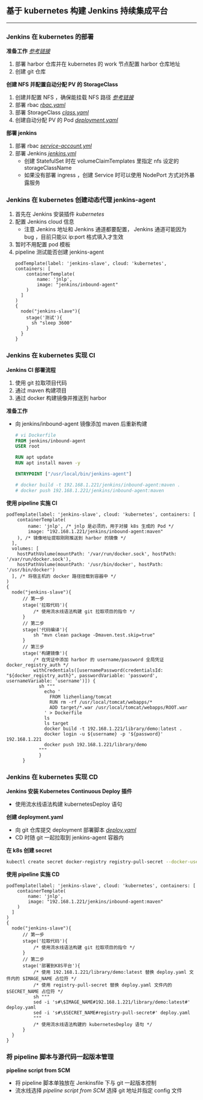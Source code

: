 ## 基于 kubernetes 构建 Jenkins 持续集成平台
---
### Jenkins 在 kubernetes 的部署
__准备工作__ _[参考链接](https://github.com/lcePolarBear/Docker_Basic_Config_Note/blob/master/Dcoekr%20%E5%AE%9E%E4%BE%8B/%E5%9F%BA%E4%BA%8E%20Docker%20%E6%9E%84%E5%BB%BA%20Jenkins%20CI%20%E5%B9%B3%E5%8F%B0.md)_
1. 部署 harbor 仓库并在 kubernetes 的 work 节点配置 harbor 仓库地址  
2. 创建 git 仓库

__创建 NFS 并配置自动分配 PV 的 StorageClass__
1. 创建并配置 NFS ，确保能挂载 NFS 路径 _[参考链接](https://github.com/lcePolarBear/Kubernetes_Basic_Config_Note/blob/master/%E4%BD%BF%E7%94%A8%E6%8C%87%E5%8D%97/Kubernetes%20%E5%AD%98%E5%82%A8.md)_
2. 部署 rbac _[rbac.yaml](https://github.com/lcePolarBear/Ops_Automation_Note/blob/master/Jenkins/nfs-client/rbac.yaml)_
3. 部署  StorageClass _[class.yaml](https://github.com/lcePolarBear/Ops_Automation_Note/blob/master/Jenkins/nfs-client/class.yaml)_
4. 创建自动分配 PV 的 Pod _[deployment.yaml](https://github.com/lcePolarBear/Ops_Automation_Note/blob/master/Jenkins/nfs-client/deployment.yaml)_

__部署 jenkins__
1. 部署 rbac _[service-account.yml](https://github.com/jenkinsci/kubernetes-plugin/blob/master/src/main/kubernetes/service-account.yml)_
2. 部署 Jenkins _[jenkins.yml](https://github.com/jenkinsci/kubernetes-plugin/blob/master/src/main/kubernetes/jenkins.yml)_
    - 创建 StatefulSet 时在 volumeClaimTemplates 里指定 nfs 设定的 storageClassName
    - 如果没有部署 ingress ，创建 Service 时可以使用 NodePort 方式对外暴露服务

### Jenkins 在 kubernetes 创建动态代理 jenkins-agent
1. 首先在 Jenkins 安装插件 _kubernetes_
2. 配置 Jenkins cloud 信息
    - 注意 Jenkins 地址和 Jenkins 通道都要配置， Jenkins 通道可能因为 bug ，目前只能以 ip:port 格式填入才生效
3. 暂时不用配置 pod 模板
4. pipeline 测试能否创建 jenkins-agent
    ```
    podTemplate(label: 'jenkins-slave', cloud: 'kubernetes', containers: [
        containerTemplate(
            name: 'jnlp', 
            image: "jenkins/inbound-agent"
        )
      ]
    )
    {
      node("jenkins-slave"){
        stage('测试'){
          sh "sleep 3600"
        }
      }
    }
    ```

### Jenkins 在 kubernetes 实现 CI
__Jenkins CI 部署流程__
1. 使用 git 拉取项目代码
2. 通过 maven 构建项目
3. 通过 docker 构建镜像并推送到 harbor

__准备工作__
- 向 jenkins/inbound-agent 镜像添加 maven 后重新构建
    ```Dockerfile
    # vi Dockerfile
    FROM jenkins/inbound-agent 
    USER root

    RUN apt update
    RUN apt install maven -y

    ENTRYPOINT ["/usr/local/bin/jenkins-agent"]

    # docker build -t 192.168.1.221/jenkins/inbound-agent:maven .
    # docker push 192.168.1.221/jenkins/inbound-agent:maven
    ```

__使用 pipeline 实施 CI__
```
podTemplate(label: 'jenkins-slave', cloud: 'kubernetes', containers: [
    containerTemplate(
        name: 'jnlp', /* jnlp 是必须的，用于对接 k8s 生成的 Pod */
        image: "192.168.1.221/jenkins/inbound-agent:maven"
    ), /* 镜像地址提取刚刚推送到 harbor 的镜像 */
  ],
  volumes: [
    hostPathVolume(mountPath: '/var/run/docker.sock', hostPath: '/var/run/docker.sock'),
    hostPathVolume(mountPath: '/usr/bin/docker', hostPath: '/usr/bin/docker')
  ], /* 将宿主机的 docker 路径挂载到容器中 */
) 
{
  node("jenkins-slave"){
      // 第一步
      stage('拉取代码'){
          /* 使用流水线语法构建 git 拉取项目的指令 */
      }
      // 第二步
      stage('代码编译'){
          sh "mvn clean package -Dmaven.test.skip=true"
      }
      // 第三步
      stage('构建镜像'){
          /* 在凭证中添加 harbor 的 username/password 全局凭证 docker_registry_auth */
          withCredentials([usernamePassword(credentialsId: "${docker_registry_auth}", passwordVariable: 'password', usernameVariable: 'username')]) {
            sh """
              echo '
                FROM lizhenliang/tomcat
                RUN rm -rf /usr/local/tomcat/webapps/*
                ADD target/*.war /usr/local/tomcat/webapps/ROOT.war
              ' > Dockerfile
              ls
              ls target
              docker build -t 192.168.1.221/library/demo:latest .
              docker login -u ${username} -p '${password}' 192.168.1.221
              docker push 192.168.1.221/library/demo
            """
            }
      }
```

### Jenkins 在 kubernetes 实现 CD
__Jenkins 安装 Kubernetes Continuous Deploy 插件__
- 使用流水线语法构建 kubernetesDeploy 语句

__创建 deployment.yaml__
- 向 git 仓库提交 deployment 部署脚本 _[deploy.yaml](https://github.com/lcePolarBear/Ops_Automation_Note/blob/master/Jenkins/CI/CD/deploy.yaml)_
- CD 时随 git 一起拉取到 jenkins-agent 容器内

__在 k8s 创建 secret__
```bash
kubectl create secret docker-registry registry-pull-secret --docker-username=user --docker-password=password --docker-server=192.168.1.221
```

__使用 pipeline 实施 CD__
```
podTemplate(label: 'jenkins-slave', cloud: 'kubernetes', containers: [
    containerTemplate(
        name: 'jnlp', 
        image: "192.168.1.221/jenkins/inbound-agent:maven"
    )
  ]
)
{
  node("jenkins-slave"){
      // 第一步
      stage('拉取代码'){
          /* 使用流水线语法构建 git 拉取项目的指令 */
      }
      // 第二步
      stage('部署到K8S平台'){
          /* 使用 192.168.1.221/library/demo:latest 替换 deploy.yaml 文件内的 $IMAGE_NAME 占位符 */
          /* 使用 registry-pull-secret 替换 deploy.yaml 文件内的 $SECRET_NAME 占位符 */
          sh """
          sed -i 's#\$IMAGE_NAME#192.168.1.221/library/demo:latest#' deploy.yaml
          sed -i 's#\$SECRET_NAME#registry-pull-secret#' deploy.yaml
          """
          /* 使用流水线语法构建的 kubernetesDeploy 语句 */
      }
  }
}
```

### 将 pipeline 脚本与源代码一起版本管理
__pipeline script from SCM__
- 将 pipeline 脚本单独放在 Jenkinsfile 下与 git 一起版本控制
- 流水线选择 _pipeline script from SCM_ 选择 git 地址并指定 config 文件